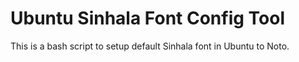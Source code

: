 # Ubuntu Sinhala Font Config Tool

This is a bash script to setup default Sinhala font in Ubuntu to Noto.